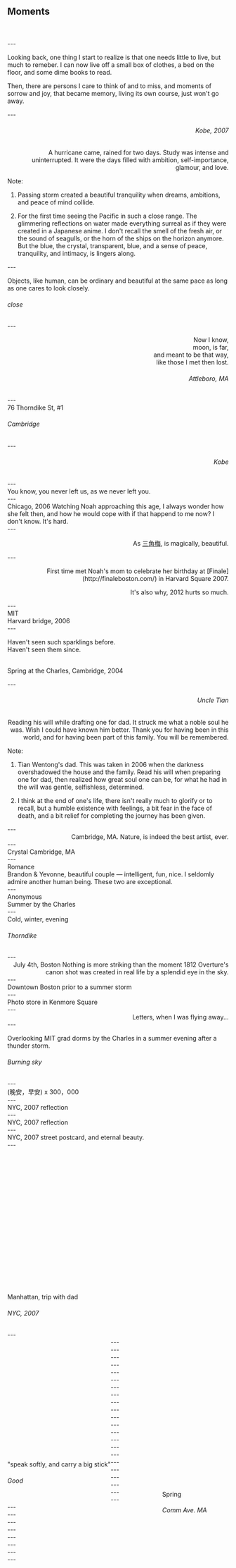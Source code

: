 <section class="row mywhite"
         data-background="images/dsc_7768.jpg">
  <h1 align="left">
    Moments
  </h1>
  <br><br>
</section>
---
<div align="left">
  <p>
    Looking back, one thing I start to realize is that one
    needs little to live, but much to remeber. I can now
    live off a small box of clothes, a bed on the floor, and
    some dime books to read.
  </p>
  <p>
    Then, there are persons I care to think of and to miss,
    and moments of sorrow and joy, that became memory,
    living its own course, just won't go away.
  </p>
</div>
---
<section class="row"
         data-background="images/dsc_1769878.jpg">
  <h6 align="right"
      class="col offset-s8 s4">
    Kobe, 2007
  </h6>

  <p align="right">
    A hurricane came, rained for two days. Study
    was intense and uninterrupted. It were the days filled with
    ambition, self-importance, glamour, and love.
  </p>

Note:

1. Passing storm created a beautiful tranquility when dreams,
   ambitions, and peace of mind collide.

2. For the first time seeing
   the Pacific in such a close range. The glimmering reflections on
   water made everything surreal as if they were created in a Japanese
   anime. I don't recall the smell of the fresh air, or the sound of
   seagulls, or the horn of the ships on the horizon anymore. But the
   blue, the crystal, transparent, blue, and a sense of peace,
   tranquility, and intimacy, is lingers along.
</section>
---
<section data-background="images/dsc_6715.jpg"
         class="row mywhite">
  <div align="left"
       class="col l4 m6 s12">
    <p>
      Objects, like human, can be ordinary and beautiful
      at the same pace as long as one cares to look closely.
    </p>
    <h6>close</h6>
  </div>
</section>
---
<section data-background="images/dsc_6839.jpg"
         class="row mywhite">
  <div align="right"
       class="col offset-s6 s6">
    <p>
      Now I know, <br>
      moon, is far,<br>
      and meant to be that way,<br>
      like those I met then lost.</br>
    </p>
    <h6>Attleboro, MA</h6>
  </div>
</section>
---
<section data-background="images/dsc_7814.jpg"
         class="row">
  <div class="mybottom">
    76 Thorndike St, #1
    <h6>Cambridge</h6>
  </div>
</section>
---
<section data-background="images/dsc_8190.jpg">
  <h6 align="right" class="mytop">
    Kobe
  </h6>
</section>
---
<section data-background="images/dsc_4640.jpg"
         class="row mywhite">
  <div align="left"
       class="col s3">
    You know,
    you never left us,
    as we never left you.
  </div>
</section>
---
<section data-background="images/DSC_8495.jpg"
         class="row myhighlight">
  <div align="left"
       class="col s4">
    <span class="mywhite">
      Chicago, 2006
    </span>
      Watching Noah approaching this age, I always wonder how she
      felt then, and how he would cope with if that happend to me
      now? I don't know. It's hard.
  </div>
</section>
---
<section data-background="images/DSC_4042.jpg"
         class="row mywhite">
  <div align="right"
       class="col offset-s8 s4 mybottom">
    <p>
      As
      <a href="https://en.wikipedia.org/wiki/Bougainvillea">
        三角梅</a>, is magically, beautiful.
    </p>
  </div>
</section>
---
<section data-background="images/DSC_6630.jpg"
         class="row mywhite">
  <div align="right"
       class="col offset-s8 s4 mytop">
    <p>
      First time met Noah's mom to celebrate her birthday
      at [Finale](http://finaleboston.com/) in
      Harvard Square 2007.
    </p>
    <p>
      It's also why, 2012 hurts so much.
    </p>
  </div>
</section>
---
<section data-background="images/dsc_5789_001.jpg"
         class="row mywhite">
  <div class="mybottom">
    MIT<br>
    Harvard bridge, 2006
  </div>
</section>
---
<section data-background="images/dsc_4004.jpg"
         class="row myhighlight">
  <div align="left"
       class="col s3 mytop">
    <p>
    Haven't seen such sparklings before.<br>
    Haven't seen them since.<br><br>
    </p>
    <p>
      Spring at the Charles, Cambridge, 2004
    </p>
  </div>
</section>
---
<section class="row mywhite"
         data-background="images/DSC_8407.jpg">
  <div align="right"
       class="col offset-s8 s4 mybottom">
    <h6>Uncle Tian</h6>
    Reading his will while drafting one for dad. It struck
    me what a noble soul he was. Wish I could have known him
    better. Thank you for having been in this world, and for
    having been part of this family. You will be remembered.
  </div>

Note:

1. Tian Wentong's dad. This was taken in 2006 when the darkness
   overshadowed the house and the family. Read his will when
   preparing one for dad, then realized how great soul one can be,
   for what he had in the will was gentle, selfishless,
   determined.

2. I think at the end of one's life, there isn't really much to
   glorify or to recall, but a humble existence with feelings, a bit
   fear in the face of death, and a bit relief for completing the
   journey has been given.
</section>
---
<section data-background="images/dsc_3302.jpg"
         class="row">
  <div align="right"
       class="col offset-s9 s3 mytop">
    <span class="myhighlight">Cambridge, MA.</span>
      Nature, is indeed the best artist, ever.
  </div>
</section>
---
<section data-background="images/DSC_1238988.jpg">
  <div align="left">
    <span class="myhighlight">Crystal</span>
    Cambridge, MA
  </div>
</section>
---
<section data-background="images/dsc_2900.jpg"
         class="row mywhite">
  <div align="left"
       class="col offset-s8 s4 mytop">
    <span class="myhighlight">Romance</span><br>
    Brandon & Yevonne, beautiful couple &mdash; intelligent, fun,
    nice. I seldomly admire another human being. These two are
    exceptional.
  </div>
</section>
---
<section data-background="images/DSC_2006.jpg"
         class="row mywhite">
  <div align="left"
       class="mybottom">
    <span class="myhighlight">Anonymous</span>
    <br>
    Summer by the Charles
  </div>
</section>
---
<section data-background="images/dsc_6966.jpg"
         class="row mywhite">
  <div class="col offset-s8 s4 mybottom">
    Cold, winter, evening
    <h6>Thorndike</h6>
  </p>
</section>
---
<section data-background="images/dsc_4573.jpg"
         class="row mywhite">
  <div align="right"
       class="col offset-s8 s4">
    <span class="myhighlight">July 4th, Boston</span>
    Nothing is more striking than the moment
    1812 Overture's canon shot was created
    in real life by a splendid eye in the sky.
  </div>
</section>
---
<section data-background="images/dsc_5188.jpg"
         class="row mywhite">
  <div align="left"
       class="col offset-s9 s3 mytop">
    <span class="myhighlight">Downtown Boston</span>
     prior to a summer storm
  </div>
</section>
---
<section data-background="images/dsc_7218.jpg"
         class="row mywhite">
  <div align="left"
       class="mybottom">
    <span class="myhighlight">
      Photo store in
    </span>
      Kenmore Square
  </div>
</section>
---
<section data-background="images/dsc_7944.jpg"
         class="row">
  <div align="right"
       class="col offset-s8 s4 mybottom">
    <i class="fa fa-envelope-open-o myhighlight"></i>
    Letters, when I was flying away...
  </div>
</section>
---
<section data-background="images/dsc_2039.jpg"
         class="row mywhite">
  <div align="left"
       class="col offset-s8 s4 mytop">
    <p>
      Overlooking MIT grad dorms
      by the Charles in a summer evening after a thunder storm.
    </p>
    <h6>Burning sky</h6>
  </div>
</section>
---
<section data-background="images/dsc_4079.jpg"
         class="row mywhite">
  <div align="left"
       class="mytop">
    (晚安，早安) x <span class="myhighlight">300，000</span
  </div>
</section>
---
<section data-background="images/dsc_2517.jpg"
         class="row mywhite">
  <div class="col s4">
    <span class="myhighlight">NYC, 2007</span>
    reflection
  </div>
</section>
---
<section data-background="images/dsc_2620.jpg"
         class="row mywhite">
  <div class="mytop">
    <span class="myhighlight">NYC, 2007</span>
    reflection
  </div>
</section>
---
<section data-background="images/dsc_2715.jpg"
         class="row mywhite">
  <div align="left"
       class="col s2 mybottom">
    <span class="myhighlight">NYC, 2007</span>
    street postcard,
    and eternal beauty.
  </div>
</section>
---
<section data-background="images/dsc_2753.jpg">
  <div class="mywhite"
  style="margin-top:65%;">
    Manhattan, trip with dad
    <h6 class="mywhite">NYC, 2007</h6>
  </div>
</section>
---
<section data-background="images/dsc_5828.jpg">
  <div align="left"
       class="mywhite"
       style="float:left;margin-top:55%;">
    "speak softly, and carry a big stick"
    <h6 class="mywhite">Good</h6>
  </div>
</section>
---
<section data-background="images/dsc_4364.jpg">
  <div aligh="right"
       class="mywhite"
       style="float:right;width:30%;margin-top:65%;">
    Spring
    <h6 class="mywhite">Comm Ave. MA</h6>
  </div>
</section>
---
<section data-background="images/DSC_3953.jpg">
</section>
---
<section data-background="images/DSC_3621.jpg">
</section>
---
<section data-background="images/dsc_3500.jpg">
</section>
---
<section data-background="images/dsc_3744209.jpg">
</section>
---
<section data-background="images/dsc_7914.jpg">
</section>
---
<section data-background="images/dsc_9362.jpg">
</section>
---
<section data-background="images/dsc_3427155.jpg">
</section>
---
<section data-background="images/dsc_7824.jpg">
</section>
---
<section data-background="images/dsc_0061.jpg">
</section>
---
<section data-background="images/dsc_3224603.jpg">
</section>
---
<section data-background="images/dsc_5874.jpg">
</section>
---
<section data-background="images/dsc_7878.jpg">
</section>
---
<section data-background="images/dsc_3232238.jpg">
</section>
---
<section data-background="images/dsc_7952.jpg">
</section>
---
<section data-background="images/dsc_1033.jpg">
</section>
---
<section data-background="images/dsc_8813.jpg">
</section>
---
<section data-background="images/dsc_0374.jpg">
</section>
---
<section data-background="images/DSC_1455811211753.JPG">
</section>
---
<section data-background="images/hands.jpg">
</section>
---
<section data-background="images/me%20and%20noah.jpg">
</section>
---
<section data-background="images/her.jpg">
</section>
---
<section data-background="images/DSC_0435.JPG">
</section>
---
<section data-background="images/dsc_5104.jpg">
</section>
---
<section data-background="images/dsc_2998.jpg">
</section>
---
<section data-background="images/dsc_2496.jpg">
</section>
---
<section data-background="images/DSC_0490.JPG">
</section>
---
<section data-background="images/DSC_0714.JPG">
</section>
---
<section data-background="images/DSC_7269.JPG">
</section>
---
<section data-background="images/IMG_20150701_142416.jpg">
</section>
